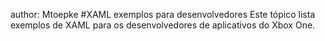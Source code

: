 author: Mtoepke #XAML exemplos para desenvolvedores Este tópico lista exemplos de XAML para os desenvolvedores de aplicativos do Xbox One.


<!--HONumber=May16_HO2-->


